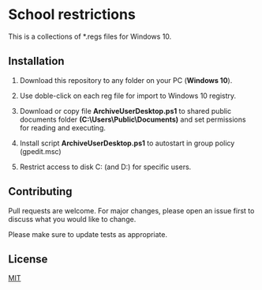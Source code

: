 # School restrictions

This is a collections of *.regs files for Windows 10.

## Installation

1. Download this repository to any folder on your PC (**Windows 10**).

2. Use doble-click on each reg file for import to Windows 10 registry.

3. Download or copy file **ArchiveUserDesktop.ps1** to shared public documents folder **(C:\Users\Public\Documents)** and set permissions for reading and executing.

4. Install script **ArchiveUserDesktop.ps1** to autostart in group policy (gpedit.msc)

5. Restrict access to disk C: (and D:) for specific users.

## Contributing

Pull requests are welcome. For major changes, please open an issue first
to discuss what you would like to change.

Please make sure to update tests as appropriate.

## License

[MIT](https://choosealicense.com/licenses/mit/)
